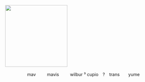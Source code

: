  <img width="200" src=(https://files.catbox.moe/ybq21s.png)>
<p align="center">
mav          mavis    wilbur ³
cupio　?　trans　　yume
</p>
